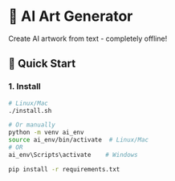 # 🎨 AI Art Generator

Create AI artwork from text - completely offline!

## 🚀 Quick Start

### 1. Install

```bash
# Linux/Mac
./install.sh

# Or manually
python -m venv ai_env
source ai_env/bin/activate  # Linux/Mac
# OR
ai_env\Scripts\activate    # Windows

pip install -r requirements.txt
